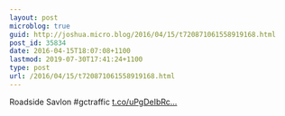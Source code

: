 ```yaml
---
layout: post
microblog: true
guid: http://joshua.micro.blog/2016/04/15/t720871061558919168.html
post_id: 35834
date: 2016-04-15T18:07:08+1100
lastmod: 2019-07-30T17:41:24+1100
type: post
url: /2016/04/15/t720871061558919168.html
---
```

Roadside Savlon #gctraffic [t.co/uPgDeIbRc...](https://t.co/uPgDeIbRcy)
